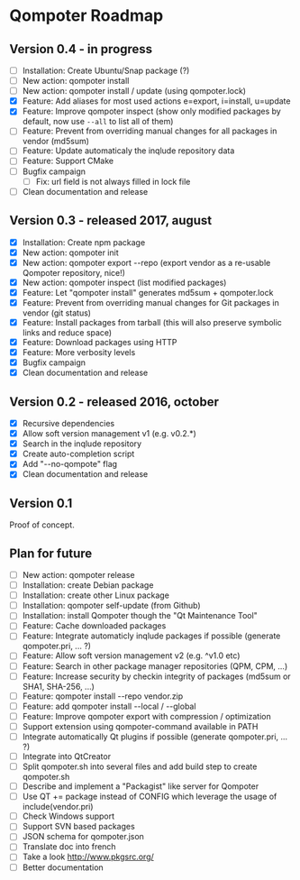 Qompoter Roadmap
================

Version 0.4 - in progress
-----------

* [ ] Installation: Create Ubuntu/Snap package (?)
* [ ] New action: qompoter install <packagename>
* [ ] New action: qompoter install / update (using qompoter.lock)
* [x] Feature: Add aliases for most used actions e=export, i=install, u=update
* [x] Feature: Improve qompoter inspect (show only modified packages by default, now use `--all` to list all of them)
* [ ] Feature: Prevent from overriding manual changes for all packages in vendor (md5sum)
* [ ] Feature: Update automaticaly the inqlude repository data
* [ ] Feature: Support CMake
* [ ] Bugfix campaign
  * [ ] Fix: url field is not always filled in lock file
* [ ] Clean documentation and release

Version 0.3 - released 2017, august
-----------

* [x] Installation: Create npm package
* [x] New action: qompoter init
* [x] New action: qompoter export --repo (export vendor as a re-usable Qompoter repository, nice!)
* [x] New action: qompoter inspect (list modified packages)
* [x] Feature: Let "qompoter install" generates md5sum + qompoter.lock
* [x] Feature: Prevent from overriding manual changes for Git packages in vendor (git status)
* [x] Feature: Install packages from tarball (this will also preserve symbolic links and reduce space)
* [x] Feature: Download packages using HTTP
* [x] Feature: More verbosity levels
* [x] Bugfix campaign
* [x] Clean documentation and release

Version 0.2 - released 2016, october
-----------

* [x] Recursive dependencies
* [x] Allow soft version management v1 (e.g. v0.2.\*)
* [x] Search in the inqlude repository
* [x] Create auto-completion script
* [x] Add "--no-qompote" flag
* [x] Clean documentation and release

Version 0.1
-----------

Proof of concept.

Plan for future
-----------

* [ ] New action: qompoter release
* [ ] Installation: create Debian package
* [ ] Installation: create other Linux package
* [ ] Installation: qompoter self-update (from Github)
* [ ] Installation: install Qompoter though the "Qt Maintenance Tool"
* [ ] Feature: Cache downloaded packages
* [ ] Feature: Integrate automaticly inqlude packages if possible (generate qompoter.pri, ... ?)
* [ ] Feature: Allow soft version management v2 (e.g. ^v1.0 etc)
* [ ] Feature: Search in other package manager repositories (QPM, CPM, ...)
* [ ] Feature: Increase security by checkin integrity of packages (md5sum or SHA1, SHA-256, ...)
* [ ] Feature: qompoter install --repo vendor.zip
* [ ] Feature: add qompoter install --local / --global
* [ ] Feature: Improve qompoter export with compression / optimization
* [ ] Support extension using qompoter-command available in PATH
* [ ] Integrate automatically Qt plugins if possible (generate qompoter.pri, ... ?)
* [ ] Integrate into QtCreator
* [ ] Split qompoter.sh into several files and add build step to create qompoter.sh
* [ ] Describe and implement a "Packagist" like server for Qompoter
* [ ] Use QT += package instead of CONFIG which leverage the usage of include(vendor.pri)
* [ ] Check Windows support
* [ ] Support SVN based packages
* [ ] JSON schema for qompoter.json
* [ ] Translate doc into french
* [ ] Take a look http://www.pkgsrc.org/
* [ ] Better documentation
